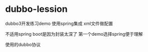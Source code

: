 # dubbo-lession
dubbo3开发练习demo 使用spring集成 xml文件做配置

不适用spring boot是因为封装太深了 第一个demo选择spring便于理解

使用的dubbo协议
